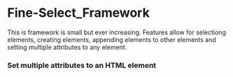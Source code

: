 # Fine-Select_Framework

This is framework is small but ever increasing. Features allow for selectiong elements, 
creating elements, appending elements to other elements and setting multiple attributes to any element.

### Set multiple attributes to an HTML element 

